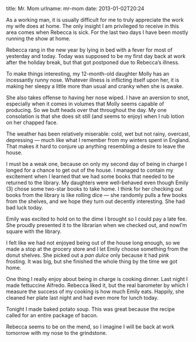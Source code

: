 title: Mr. Mom
urlname: mr-mom
date: 2013-01-02T20:24

As a working man, it is usually difficult for me to truly appreciate the work my wife does at home. The only insight I
am privileged to receive in this area comes when Rebecca is sick. For the last two days I have been mostly running the
show at home.

Rebecca rang in the new year by lying in bed with a fever for most of yesterday and today. Today was supposed to be my
first day back at work after the holiday break, but that got postponed due to Rebecca&#x02bc;s illness.

To make things interesting, my 12-month-old daughter Molly has an incessantly runny nose. Whatever illness is inflicting
itself upon her, it is making her sleepy a little more than usual and cranky when she is awake.

She also takes offense to having her nose wiped. I have an aversion to snot, especially when it comes in volumes that
Molly seems capable of producing. So we butt heads over that throughout the day. My one consolation is that she does sit
still (and seems to enjoy) when I rub lotion on her chapped face.

The weather has been relatively miserable: cold, wet but not rainy, overcast, depressing &mdash; much like what I
remember from my winters spent in England. That makes it hard to conjure up anything resembling a desire to leave the
house.

I must be a weak one, because on only my second day of being in charge I longed for a chance to get out of the house. I
managed to contain my excitement when I learned that we had some books that needed to be returned to the library. My
daughters were well-behaved even though Emily (3) chose some two-star books to take home. I think for her checking out
books from the library is like rolling dice &mdash; she randomly pulls a few books from the shelves, and we hope they
turn out decently interesting. She had bad luck today.

Emily was excited to hold on to the dime I brought so I could pay a late fee. She proudly presented it to the librarian
when we checked out, and nowI&#x02bc;m square with the library.

I felt like we had not enjoyed being out of the house long enough, so we made a stop at the grocery store and I let
Emily choose something from the donut shelves. She picked out a _pan dulce_ only because it had pink frosting. It was
big, but she finished the whole thing by the time we got home.

One thing I really enjoy about being in charge is cooking dinner. Last night I made fettuccine Alfredo. Rebecca liked
it, but the real barometer by which I measure the success of my cooking is how much Emily eats. Happily, she cleaned her
plate last night and had even more for lunch today.

Tonight I made baked potato soup. This was great because the recipe called for an entire package of bacon.

Rebecca seems to be on the mend, so I imagine I will be back at work tomorrow with my nose to the grindstone.
